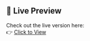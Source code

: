## 🚀 Live Preview

Check out the live version here:  
👉 [Click to View](https://themededits.github.io/GPA-Calc/)
